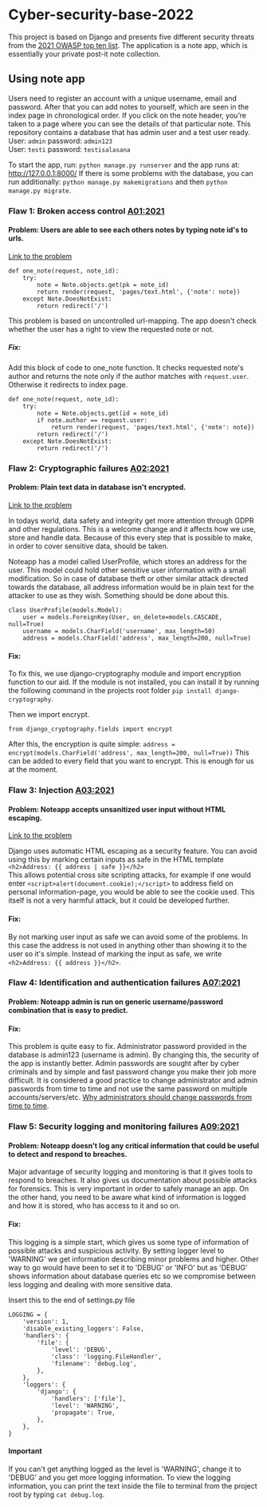 # Cyber-security-base-2022

This project is based on Django and presents five different security threats from the [2021 OWASP top ten list](https://owasp.org/www-project-top-ten/). 
The application is a note app, which is essentially your private post-it note collection. 

## Using note app
Users need to register an account with a unique username, email and password. 
After that you can add notes to yourself, which are seen in the index page in chronological order. 
If you click on the note header, you’re taken to a page where you can see the details of that particular note. 
This repository contains a database that has admin user and a test user ready.   
User: ```admin``` password: ```admin123```   
User: ```testi``` password: ```testisalasana```  

To start the app, run: ```python manage.py runserver``` and the app runs at: http://127.0.0.1:8000/
If there is some problems with the database, you can run additionally: ```python manage.py makemigrations``` and then ```python manage.py migrate```. 

### Flaw 1: Broken access control [A01:2021](https://owasp.org/Top10/A01_2021-Broken_Access_Control/)
#### Problem: Users are able to see each others notes by typing note id's to urls.
[Link to the problem](https://github.com/henriimmonen/Cyber-security-base-2022/blob/394702848a32385ff6c9a670ada751feb6d99fd9/pages/views.py#L71)

```
def one_note(request, note_id):
    try:
        note = Note.objects.get(pk = note_id)
        return render(request, 'pages/text.html', {'note': note})
    except Note.DoesNotExist:
        return redirect('/')
```
This problem is based on uncontrolled url-mapping. The app doesn't check whether the user has a right to view the requested note or not.

##### Fix:
Add this block of code to one_note function. It checks requested note's author and returns the note only if the author matches with ```request.user```.
Otherwise it redirects to index page.
```
def one_note(request, note_id):
    try:
        note = Note.objects.get(id = note_id)
        if note.author == request.user:
            return render(request, 'pages/text.html', {'note': note})
        return redirect('/')
    except Note.DoesNotExist:
        return redirect('/')
```

### Flaw 2: Cryptographic failures [A02:2021](https://owasp.org/Top10/A02_2021-Cryptographic_Failures/)
#### Problem: Plain text data in database isn't encrypted.
[Link to the problem](https://github.com/henriimmonen/Cyber-security-base-2022/blob/93fd981b8b33f276506d0cb1fca60cf25190493d/pages/models.py#L15)  

In todays world, data safety and integrity get more attention through GDPR and other regulations. This is a welcome change and it affects how we use, store and handle data. Because of this every step that is possible to make, in order to cover sensitive data, should be taken.

Noteapp has a model called UserProfile, which stores an address for the user. This model could hold other sensitive user information with a small modification. So in case of database theft or other similar attack directed towards the database, all address information would be in plain text for the attacker to use as they wish. Something should be done about this.

```
class UserProfile(models.Model):
    user = models.ForeignKey(User, on_delete=models.CASCADE, null=True)
    username = models.CharField('username', max_length=50)
    address = models.CharField('address', max_length=200, null=True)
```

#### Fix:
To fix this, we use django-cryptography module and import encryption function to our aid. 
If the module is not installed, you can install it by running the following command in the projects root folder ```pip install django-cryptography```.

Then we import encrypt.
```
from django_cryptography.fields import encrypt
```
After this, the encryption is quite simple:
```address = encrypt(models.CharField('address', max_length=200, null=True))```
This can be added to every field that you want to encrypt. This is enough for us at the moment.

### Flaw 3: Injection [A03:2021](https://owasp.org/Top10/A03_2021-Injection/)
#### Problem: Noteapp accepts unsanitized user input without HTML escaping.  
[Link to the problem](https://github.com/henriimmonen/Cyber-security-base-2022/blob/1aed5f3f6b4320e2ede6d6e462b5a699d0778e4b/pages/templates/pages/profile.html#L7)  

Django uses automatic HTML escaping as a security feature. You can avoid using this by marking certain inputs as safe in the HTML template ```<h2>Address: {{ address | safe }}</h2>```  
This allows potential cross site scripting attacks, for example if one would enter ```<script>alert(document.cookie);</script>``` to address field on personal information-page, you would be able to see the cookie used. This itself is not a very harmful attack, but it could be developed further.  

#### Fix: 
By not marking user input as safe we can avoid some of the problems. In this case the address is not used in anything other than showing it to the user so it's simple. Instead of marking the input as safe, we write ```<h2>Address: {{ address }}</h2>```.

### Flaw 4: Identification and authentication failures [A07:2021](https://owasp.org/Top10/A07_2021-Identification_and_Authentication_Failures/)
#### Problem: Noteapp admin is run on generic username/password combination that is easy to predict.
#### Fix: 
This problem is quite easy to fix. Administrator password provided in the database is admin123 (username is admin). By changing this, the security of the app is instantly better. Admin passwords are sought after by cyber criminals and by simple and fast password change you make their job more difficult. It is considered a good practice to change administrator and admin passwords from time to time and not use the same password on multiple accounts/servers/etc. [Why administrators should change passwords from time to time](https://blog.netwrix.com/2014/06/17/why-you-need-to-ensure-administrators-change-passwords-regularly/).

### Flaw 5: Security logging and monitoring failures [A09:2021](https://owasp.org/Top10/A09_2021-Security_Logging_and_Monitoring_Failures/)
#### Problem: Noteapp doesn't log any critical information that could be useful to detect and respond to breaches.
Major advantage of security logging and monitoring is that it gives tools to respond to breaches. It also gives us documentation about possible attacks for forensics. This is very important in order to safely manage an app. On the other hand, you need to be aware what kind of information is logged and how it is stored, who has access to it and so on.  

#### Fix:  
This logging is a simple start, which gives us some type of information of possible attacks and suspicious activity. By setting logger level to 'WARNING' we get information describing minor problems and higher. Other way to go would have been to set it to 'DEBUG' or 'INFO' but as 'DEBUG' shows information about database queries etc so we compromise between less logging and dealing with more sensitive data.

Insert this to the end of settings.py file 
```
LOGGING = {
    'version': 1,
    'disable_existing_loggers': False,
    'handlers': {
        'file': {
            'level': 'DEBUG',
            'class': 'logging.FileHandler',
            'filename': 'debug.log',
        },
    },
    'loggers': {
        'django': {
            'handlers': ['file'],
            'level': 'WARNING',
            'propagate': True,
        },
    },
}
```
#### Important
If you can't get anything logged as the level is 'WARNING', change it to 'DEBUG' and you get more logging information. To view the logging information, you can print the text inside the file to terminal from the project root by typing ```cat debug.log```.
